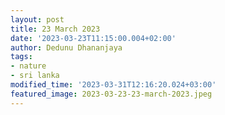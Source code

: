 ```yaml
---
layout: post
title: 23 March 2023
date: '2023-03-23T11:15:00.004+02:00'
author: Dedunu Dhananjaya
tags:
- nature
- sri lanka
modified_time: '2023-03-31T12:16:20.024+03:00'
featured_image: 2023-03-23-23-march-2023.jpeg
---
```


